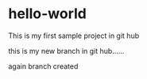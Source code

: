 # hello-world
This is my first sample project in git hub



this is my new branch in git hub......

again branch created

